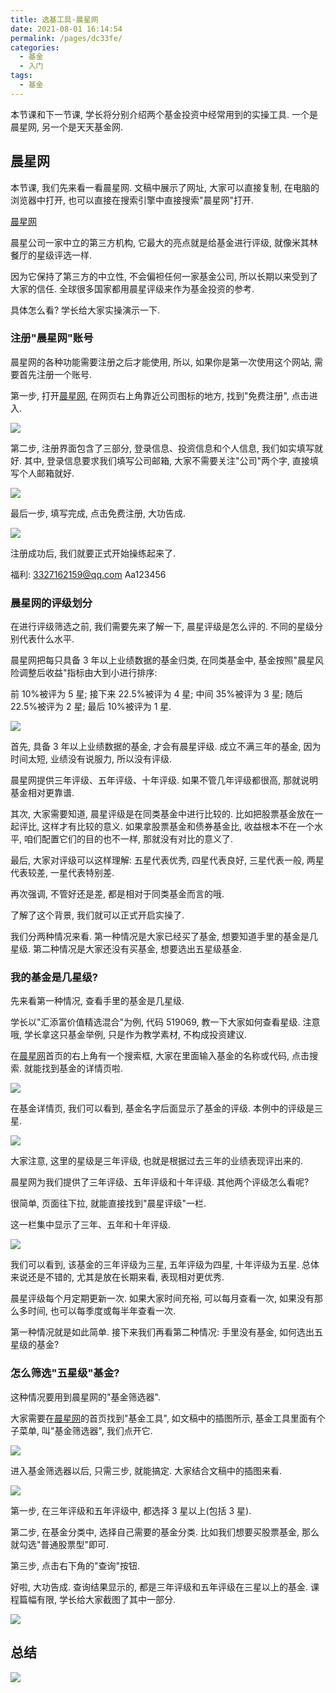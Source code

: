 ```yaml
---
title: 选基工具-晨星网
date: 2021-08-01 16:14:54
permalink: /pages/dc33fe/
categories:
  - 基金
  - 入门
tags:
  - 基金
---
```


本节课和下一节课, 学长将分别介绍两个基金投资中经常用到的实操工具. 一个是晨星网, 另一个是天天基金网.

## 晨星网

本节课, 我们先来看一看晨星网. 文稿中展示了网址, 大家可以直接复制, 在电脑的浏览器中打开, 也可以直接在搜索引擎中直接搜索"晨星网"打开.

[晨星网](http://www.morningstar.cn/)

晨星公司一家中立的第三方机构, 它最大的亮点就是给基金进行评级, 就像米其林餐厅的星级评选一样.

因为它保持了第三方的中立性, 不会偏袒任何一家基金公司, 所以长期以来受到了大家的信任. 全球很多国家都用晨星评级来作为基金投资的参考.

具体怎么看? 学长给大家实操演示一下.

### 注册"晨星网"账号

晨星网的各种功能需要注册之后才能使用, 所以, 如果你是第一次使用这个网站, 需要首先注册一个账号.

第一步, 打开[晨星网](http://www.morningstar.cn/), 在网页右上角靠近公司图标的地方, 找到"免费注册", 点击进入.

![](../../.vuepress/public/img/fund/024.png)

第二步, 注册界面包含了三部分, 登录信息、投资信息和个人信息, 我们如实填写就好. 其中, 登录信息要求我们填写公司邮箱, 大家不需要关注"公司"两个字, 直接填写个人邮箱就好.

![](../../.vuepress/public/img/fund/025.png)

最后一步, 填写完成, 点击免费注册, 大功告成.

![](../../.vuepress/public/img/fund/026.png)

注册成功后, 我们就要正式开始操练起来了.

福利: 3327162159@qq.com Aa123456

### 晨星网的评级划分

在进行评级筛选之前, 我们需要先来了解一下, 晨星评级是怎么评的. 不同的星级分别代表什么水平.

晨星网把每只具备 3 年以上业绩数据的基金归类, 在同类基金中, 基金按照"晨星风险调整后收益"指标由大到小进行排序:

前 10%被评为 5 星; 接下来 22.5%被评为 4 星; 中间 35%被评为 3 星; 随后 22.5%被评为 2 星; 最后 10%被评为 1 星.

![](../../.vuepress/public/img/fund/027.png)

首先, 具备 3 年以上业绩数据的基金, 才会有晨星评级. 成立不满三年的基金, 因为时间太短, 业绩没有说服力, 所以没有评级.

晨星网提供三年评级、五年评级、十年评级. 如果不管几年评级都很高, 那就说明基金相对更靠谱.

其次, 大家需要知道, 晨星评级是在同类基金中进行比较的. 比如把股票基金放在一起评比, 这样才有比较的意义. 如果拿股票基金和债券基金比, 收益根本不在一个水平, 咱们配置它们的目的也不一样, 那就没有对比的意义了.

最后, 大家对评级可以这样理解: 五星代表优秀, 四星代表良好, 三星代表一般, 两星代表较差, 一星代表特别差.

再次强调, 不管好还是差, 都是相对于同类基金而言的哦.

了解了这个背景, 我们就可以正式开启实操了.

我们分两种情况来看. 第一种情况是大家已经买了基金, 想要知道手里的基金是几星级. 第二种情况是大家还没有买基金, 想要选出五星级基金.

### 我的基金是几星级?

先来看第一种情况, 查看手里的基金是几星级.

学长以"汇添富价值精选混合"为例, 代码 519069, 教一下大家如何查看星级. 注意哦, 学长拿这只基金举例, 只是作为教学素材, 不构成投资建议.

在[晨星网](http://www.morningstar.cn/)首页的右上角有一个搜索框, 大家在里面输入基金的名称或代码, 点击搜索. 就能找到基金的详情页啦.

![](../../.vuepress/public/img/fund/028.png)

在基金详情页, 我们可以看到, 基金名字后面显示了基金的评级. 本例中的评级是三星.

![](../../.vuepress/public/img/fund/029.png)

大家注意, 这里的星级是三年评级, 也就是根据过去三年的业绩表现评出来的.

晨星网为我们提供了三年评级、五年评级和十年评级. 其他两个评级怎么看呢?

很简单, 页面往下拉, 就能直接找到"晨星评级"一栏.

这一栏集中显示了三年、五年和十年评级.

![](../../.vuepress/public/img/fund/030.png)

我们可以看到, 该基金的三年评级为三星, 五年评级为四星, 十年评级为五星. 总体来说还是不错的, 尤其是放在长期来看, 表现相对更优秀.

晨星评级每个月定期更新一次. 如果大家时间充裕, 可以每月查看一次, 如果没有那么多时间, 也可以每季度或每半年查看一次.

第一种情况就是如此简单. 接下来我们再看第二种情况: 手里没有基金, 如何选出五星级的基金?

### 怎么筛选"五星级"基金?

这种情况要用到晨星网的"基金筛选器".

大家需要在[晨星网](http://www.morningstar.cn/)的首页找到"基金工具", 如文稿中的插图所示, 基金工具里面有个子菜单, 叫"基金筛选器", 我们点开它.

![](../../.vuepress/public/img/fund/031.png)

进入基金筛选器以后, 只需三步, 就能搞定. 大家结合文稿中的插图来看.

![](../../.vuepress/public/img/fund/032.png)

第一步, 在三年评级和五年评级中, 都选择 3 星以上(包括 3 星).

第二步, 在基金分类中, 选择自己需要的基金分类. 比如我们想要买股票基金, 那么就勾选"普通股票型"即可.

第三步, 点击右下角的"查询"按钮.

好啦, 大功告成. 查询结果显示的, 都是三年评级和五年评级在三星以上的基金. 课程篇幅有限, 学长给大家截图了其中一部分.

![](../../.vuepress/public/img/fund/033.png)

## 总结

![](../../.vuepress/public/img/fund/034.png)
